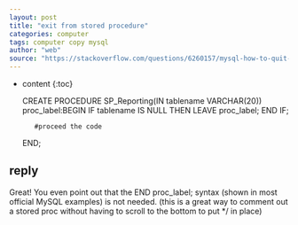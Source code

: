 ```yaml
---
layout: post
title: "exit from stored procedure"
categories: computer
tags: computer copy mysql
author: "web"
source: "https://stackoverflow.com/questions/6260157/mysql-how-to-quit-exit-from-stored-procedure"
---
```


* content
{:toc}


	CREATE PROCEDURE SP_Reporting(IN tablename VARCHAR(20))
	proc_label:BEGIN
		 IF tablename IS NULL THEN
			  LEAVE proc_label;
		 END IF;
	
		 #proceed the code
	END;



reply
------

Great! You even point out that the END proc_label; syntax (shown in most official MySQL examples) is not needed. (this is a great way to comment out a stored proc without having to scroll to the bottom to put */ in place)   




